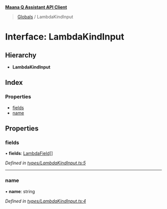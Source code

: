 **[Maana Q Assistant API Client](../README.md)**

> [Globals](../README.md) / LambdaKindInput

# Interface: LambdaKindInput

## Hierarchy

* **LambdaKindInput**

## Index

### Properties

* [fields](lambdakindinput.md#fields)
* [name](lambdakindinput.md#name)

## Properties

### fields

•  **fields**: [LambdaField](lambdafield.md)[]

*Defined in [types/LambdaKindInput.ts:5](https://github.com/maana-io/q-assistant-client/blob/develop/src/types/LambdaKindInput.ts#L5)*

___

### name

•  **name**: string

*Defined in [types/LambdaKindInput.ts:4](https://github.com/maana-io/q-assistant-client/blob/develop/src/types/LambdaKindInput.ts#L4)*
